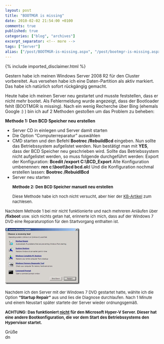 ```yaml
---
layout: post
title: "BOOTMGR is missing"
date: 2010-02-02 21:54:00 +0100
comments: true
published: true
categories: ["blog", "archives"]
excerpt_separator: <!-- more -->
tags: ["Server"]
alias: ["/post/BOOTMGR-is-missing.aspx", "/post/bootmgr-is-missing.aspx"]
---
```

<!-- more -->
{% include imported_disclaimer.html %}
<p>Gestern habe ich meinen Windows Server 2008 R2 für den Cluster vorbereitet. Aus versehen habe ich eine Daten-Partition als aktiv markiert. Das habe ich natürlich sofort rückgängig gemacht.</p>  <p>Heute habe ich meinen Server neu gestartet und musste feststellen, dass er nicht mehr bootet. Als Fehlermeldung wurde angezeigt, dass der Bootloader fehlt (BOOTMGR is missing). Nach ein wenig Recherche über Bing (ehemals Google :) ) bin ich auf 2 Methoden gestoßen um das Problem zu beheben:</p>  <p><strong>Methode 1: Den BCD Speicher neu erstellen</strong></p>  <ul>   <li>Server CD in einlegen und Server damit starten </li>    <li>Die Option “Computerreparatur” auswählen </li>    <li>CMD starten und den Befehl <strong>Bootrec /RebuildBcd </strong>eingeben. Nun sollte das Betriebssystem aufgelistet werden. Nun bestätigt man mit <strong>YES</strong>, dass der BCD Speicher neu geschrieben wird. Sollte das Betriebssystem nicht aufgelistet werden, so muss folgende durchgeführt werden: Export der Konfiguration: <strong>Bcedit /export C:\BCD_Export</strong> Alte Konfiguration umbenennen: <strong>ren c:\boot\bcd bcd.ol</strong>d Und die Konfiguration nochmal erstellen lassen: <strong>Bootrec /RebuidlBcd</strong> </li>    <li>Server neu starten </li> </ul>  <ul><font size="2"><strong>Methode 2: Den BCD Speicher manuell neu erstellen</strong></font></ul>  <ul><font size="2">Diese Methode habe ich noch nicht versucht, aber hier der <a href="http://support.microsoft.com/kb/927391" target="_blank">KB-Artikel</a> zum nachlesen.</font></ul>  <p><font size="2">Nachdem Methode 1 bei mir nicht funktionierte und nach mehreren Anläufen über <strong>/fixboot</strong> usw. sich nichts getan hat, erinnerte ich mich, dass auf der Windows 7 DVD eine Reparaturoption für den Startvorgang enthalten ist.</font></p>  <p><a href="/assets/image_95.png" target="_blank"><img style="border-right-width: 0px; display: inline; border-top-width: 0px; border-bottom-width: 0px; border-left-width: 0px" title="image" border="0" alt="image" src="/assets/image_thumb_95.png" width="244" height="183" /></a> </p>  <p><font size="2">Nachdem ich den Server mit der Windows 7 DVD gestartet hatte, wählte ich die Option <strong>“Startup Repair”</strong> aus und lies die Diagnose durchlaufen. Nach 1 Minute und einem Neustart später startete der Server wieder ordnungsgemäß.</font></p>  <p><font size="2"><strong>ACHTUNG: Das funktioniert <u>nicht</u> für den Microsoft Hyper-V Server. Dieser hat eine andere Bootkonfiguration, die vor dem Start des Betriebssystems den Hypervisor startet.</strong></font></p>  <p>Grüße    <br />dn</p>
